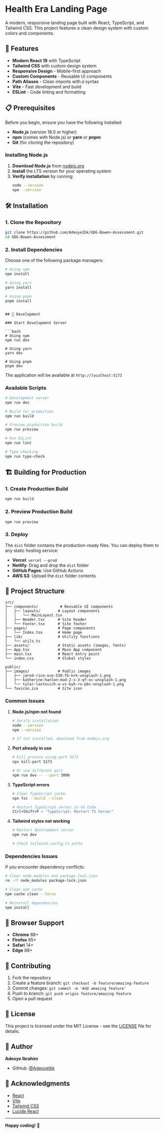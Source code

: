 # Health Era Landing Page

A modern, responsive landing page built with React, TypeScript, and Tailwind CSS. This project features a clean design system with custom colors and components.

## 🚀 Features

- **Modern React 19** with TypeScript
- **Tailwind CSS** with custom design system
- **Responsive Design** - Mobile-first approach
- **Custom Components** - Reusable UI components
- **Path Aliases** - Clean imports with `@` syntax
- **Vite** - Fast development and build
- **ESLint** - Code linting and formatting

## 📋 Prerequisites

Before you begin, ensure you have the following installed:

- **Node.js** (version 18.0 or higher)
- **npm** (comes with Node.js) or **yarn** or **pnpm**
- **Git** (for cloning the repository)

### Installing Node.js

1. **Download Node.js** from [nodejs.org](https://nodejs.org/)
2. **Install** the LTS version for your operating system
3. **Verify installation** by running:
   ```bash
   node --version
   npm --version
   ```

## 🛠️ Installation

### 1. Clone the Repository

```bash
git clone https://github.com/AdeoyeIbk/GDG-Bowen-Assessment.git
cd GDG-Bowen-Assessment
```

### 2. Install Dependencies

Choose one of the following package managers:

```bash
# Using npm
npm install

# Using yarn
yarn install

# Using pnpm
pnpm install
```

````

## 🚦 Development

### Start Development Server

```bash
# Using npm
npm run dev

# Using yarn
yarn dev

# Using pnpm
pnpm dev
````

The application will be available at `http://localhost:5173`

### Available Scripts

```bash
# Development server
npm run dev

# Build for production
npm run build

# Preview production build
npm run preview

# Run ESLint
npm run lint

# Type checking
npm run type-check
```

## 🏗️ Building for Production

### 1. Create Production Build

```bash
npm run build
```

### 2. Preview Production Build

```bash
npm run preview
```

### 3. Deploy

The `dist` folder contains the production-ready files. You can deploy them to any static hosting service:

- **Vercel**: `vercel --prod`
- **Netlify**: Drag and drop the `dist` folder
- **GitHub Pages**: Use GitHub Actions
- **AWS S3**: Upload the `dist` folder contents

## 📁 Project Structure

```
src/
├── components/          # Reusable UI components
│   ├── layouts/        # Layout components
│   │   └── MainLayout.tsx
│   ├── Header.tsx      # Site header
│   └── Footer.tsx      # Site footer
├── pages/              # Page components
│   └── Index.tsx       # Home page
├── lib/                # Utility functions
│   └── utils.ts
├── assets/             # Static assets (images, fonts)
├── App.tsx             # Main App component
├── main.tsx            # React entry point
└── index.css           # Global styles

public/
├── images/             # Public images
│   ├── jared-rice-xce-530-fb-hrk-unsplash-1.png
│   ├── katherine-hanlon-mod-2-s-3-qf-oc-unsplash-1.png
│   └── tyler-lastovich-a-vz-byh-ro-pbs-unsplash-1.png
└── favicon.ico         # Site icon
```

### Common Issues

1. **Node.js/npm not found**

   ```bash
   # Verify installation
   node --version
   npm --version

   # If not installed, download from nodejs.org
   ```

2. **Port already in use**

   ```bash
   # Kill process using port 5173
   npx kill-port 5173

   # Or use different port
   npm run dev -- --port 3000
   ```

3. **TypeScript errors**

   ```bash
   # Clear TypeScript cache
   npx tsc --build --clean

   # Restart TypeScript server in VS Code
   Ctrl+Shift+P > "TypeScript: Restart TS Server"
   ```

4. **Tailwind styles not working**

   ```bash
   # Restart development server
   npm run dev

   # Check tailwind.config.ts paths
   ```

### Dependencies Issues

If you encounter dependency conflicts:

```bash
# Clear node_modules and package-lock.json
rm -rf node_modules package-lock.json

# Clean npm cache
npm cache clean --force

# Reinstall dependencies
npm install
```

## 📱 Browser Support

- **Chrome** 88+
- **Firefox** 85+
- **Safari** 14+
- **Edge** 88+

## 🤝 Contributing

1. Fork the repository
2. Create a feature branch: `git checkout -b feature/amazing-feature`
3. Commit changes: `git commit -m 'Add amazing feature'`
4. Push to branch: `git push origin feature/amazing-feature`
5. Open a pull request

## 📄 License

This project is licensed under the MIT License - see the [LICENSE](LICENSE) file for details.

## 👤 Author

**Adeoye Ibrahim**

- GitHub: [@AdeoyeIbk](https://github.com/AdeoyeIbk)

## 🙏 Acknowledgments

- [React](https://reactjs.org/)
- [Vite](https://vitejs.dev/)
- [Tailwind CSS](https://tailwindcss.com/)
- [Lucide React](https://lucide.dev/)

---

**Happy coding!** 🚀
